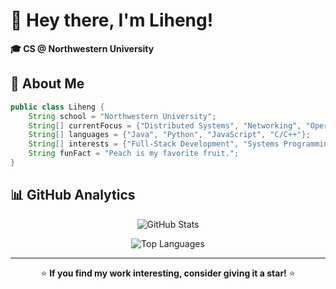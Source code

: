 # 👋 Hey there, I'm Liheng!

<div align="left">
  
  **🎓 CS @ Northwestern University**
  
</div>

## 🚀 About Me

```java
public class Liheng {
    String school = "Northwestern University";
    String[] currentFocus = {"Distributed Systems", "Networking", "Operating Systems"};
    String[] languages = {"Java", "Python", "JavaScript", "C/C++"};
    String[] interests = {"Full-Stack Development", "Systems Programming"};
    String funFact = "Peach is my favorite fruit.";
}
```

## 📊 GitHub Analytics

<div align="center">
  
  ![GitHub Stats](https://github-readme-stats.vercel.app/api?username=Andy2887&show_icons=true&theme=algolia&count_private=true&hide=stars&hide_rank=true&include_all_commits=true)

  ![Top Languages](https://github-readme-stats.vercel.app/api/top-langs/?username=Andy2887&theme=algolia&show_icons=true)
  
</div>

<div align="center">
  
  ---
  
  ⭐ **If you find my work interesting, consider giving it a star!** ⭐
  
</div>
